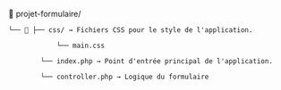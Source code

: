 📁 projet-formulaire/

    └── 📁 ├── css/ → Fichiers CSS pour le style de l'application.

                └── main.css 

            └── index.php → Point d'entrée principal de l'application.

            └── controller.php → Logique du formulaire







